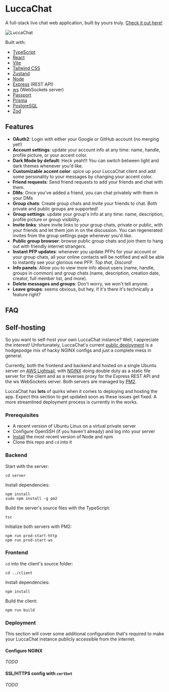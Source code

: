 # LuccaChat

A full-stack live chat web application, built by yours truly. [Check it out here!](http://luccachat.blaring.net/)

![LuccaChat](https://pbs.twimg.com/media/FjgSBM1XEAMXPWm?format=jpg&name=large)

Built with:
- [TypeScript](https://www.typescriptlang.org/)
- [React](https://reactjs.org/)
- [Vite](https://vitejs.dev/)
- [Tailwind CSS](https://tailwindcss.com/)
- [Zustand](https://github.com/pmndrs/zustand) 
- [Node](https://nodejs.org/)
- [Express](https://expressjs.com/) (REST API)
- [ws](https://github.com/websockets/ws) (WebSockets server)
- [Passport](https://passportjs.org/)
- [Prisma](https://www.prisma.io/)
- [PostgreSQL](https://www.postgresql.org/)
- [Zod](https://zod.dev/)

## Features

- **OAuth2**: Login with either your Google or GitHub account (no merging yet!)
- **Account settings**: update your account info at any time: name, handle, profile picture, or your accent color.
- **Dark Mode by default**: Heck yeah!!! You can switch between light and dark themes whenever you'd like.
- **Customizable accent color**: spice up your LuccaChat client and add some personality to your messages by changing your accent color.
- **Friend requests**: Send friend requests to add your friends and chat with them.
- **DMs**: Once you've added a friend, you can chat privately with them in your DMs
- **Group chats**: Create group chats and invite your friends to chat. Both private and public groups are supported!
- **Group settings**: update your group's info at any time: name, description, profile picture or group visibility.
- **Invite links**: share invite links to your group chats, private or public, with your friends and let them join in on the discussion. You can regenerated invites from the group settings page whenever you'd like.
- **Public group browser**: browse public group chats and join them to hang out with friendly internet strangers.
- **Instant PFP updates**: whenever you update PFPs for your account or your group chats, all your online contacts will be notified and will be able to instantly see your glorious new PFP. *Top that, Discord!*
- **Info panels**: Allow you to view more info about users (name, handle, groups in common) and group chats (name, description, creation date, creator, full member list, and more).
- **Delete messages and groups**: Don't worry, we won't tell anyone.
- **Leave groups**: seems obvious, but hey, if it's there it's technically a feature right?


## FAQ




## Self-hosting

So you want to self-host your own LuccaChat instance? Well, I appreciate the interest! Unfortunately, LuccaChat's current [public deployment](http://luccachat.blaring.net/) is a hodgepodge mix of hacky NGINX configs and just a complete mess in general. 

Currently, both the frontend and backend and hosted on a single Ubuntu server on [AWS Lightsail](https://aws.amazon.com/lightsail/), with [NGINX](https://www.nginx.com/) doing double duty as a static file server for the client and as a reverses proxy for the Express REST API and the ws WebSockets server. Both servers are managed by [PM2](https://pm2.keymetrics.io/).

LuccaChat has **lots** of quirks when it comes to deploying and hosting the app. Expect this section to get updated soon as these issues get fixed. A more streamlined deployment process is currently in the works.

### Prerequisites

- A recent version of Ubuntu Linux on a virtual private server
- Configure OpenSSH (if you haven't already) and log into your server
- [Install](https://github.com/nodesource/distributions/blob/master/README.md#deb) the most recent version of Node and npm
- Clone this repo and `cd` into it

### Backend

Start with the server:
```
cd server
```

Install dependencies:
```
npm install
sudo npm install -g pm2
```

Build the server's source files with the TypeScript:
```
tsc
```

Initialize both servers with PM2:
```
npm run prod-start-http
npm run prod-start-ws
```

### Frontend

`cd` into the client's source folder:
```
cd ../client
```

Install dependencies:
```
npm install
```

Build the client:
```
npm run build
```

### Deployment

This section will cover some additional configuration that's required to make your LuccaChat instance publicly accessible from the internet.

#### Configure NGINX

_TODO_

#### SSL/HTTPS config with `certbot`

_TODO_

<!-- First, make sure your VPS provider's firewall is open on ports 80 and 443. Don't forget to configure your DNS settings -->
